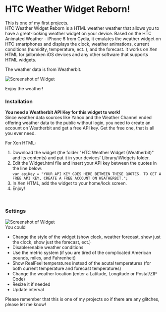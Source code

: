 # HTC Weather Widget Reborn!

This is one of my first projects. <br>
HTC Weather Widget Reborn is a HTML weather weather that allows you to have a great-looking weather widget on your device. Based on the HTC Animated Weather - iPhone 6 from Cydia, it emulates the weather widget on HTC smartphones and displays the clock, weather animations, current conditions (humidity, temperature, ect..), and the forecast. It works on Xen HTML for jailbroken iOS devices and any other software that supports HTML widgets.

The weather data is from Weatherbit.

![Screenshot of Widget](https://i.imgur.com/cUJitJv.png)

Enjoy the weather!

### Installation

**You need a Weatherbit API Key for this widget to work!** <br>
Since weather data sources like Yahoo and the Weather Channel ended offering weather data to the public without login, you need to create an account on Weatherbit and get a free API key. Get the free one, that is all you ever need.

For Xen HTML:
1. Download the widget (the folder "HTC Weather Widget (Weatherbit)" and its contents) and put it in your devices' Library/iWidgets folder.
2. Edit the Widget.html file and insert your API key between the quotes in the line below: <br>
`var apiKey = "YOUR API KEY GOES HERE BETWEEN THESE QUOTES. TO GET A FREE API KEY, CREATE A FREE ACCOUNT ON WEATHERBIT.";`
2. In Xen HTML, add the widget to your home/lock screen.
3. Enjoy!

<br>

### Settings

![Screenshot of Widget](https://i.imgur.com/4nuDywo.png)
<br>
You could
* Change the style of the widget (show clock, weather forecast, show just the clock, show just the forecast, ect.)
* Disable/enable weather conditions
* Use the metric system (if you are tired of the complicated American pounds, miles, and Fahrenheit)
* Show RealFeel temperatures instead of the acutal temperatures (for both current temperature and forecast temperatures)
* Change the weather location (enter a Latitude, Longitude or Postal/ZIP Code)
* Resize it if needed
* Update interval

Please remember that this is one of my projects so if there are any glitches, please let me know!



